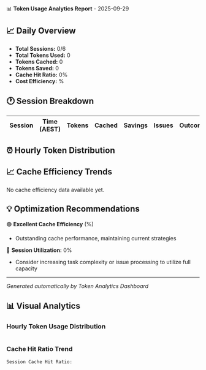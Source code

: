 📊 **Token Usage Analytics Report** - 2025-09-29

## 📈 Daily Overview

- **Total Sessions:** 0/6
- **Total Tokens Used:** 0
- **Tokens Cached:** 0
- **Tokens Saved:** 0
- **Cache Hit Ratio:** 0%
- **Cost Efficiency:** %

## 🕐 Session Breakdown

| Session | Time (AEST) | Tokens | Cached | Savings | Issues | Outcome |
|---------|-------------|--------|--------|---------|--------|---------|

## ⏰ Hourly Token Distribution



## 📈 Cache Efficiency Trends

No cache efficiency data available yet.

## 💡 Optimization Recommendations

🟢 **Excellent Cache Efficiency** (%)
- Outstanding cache performance, maintaining current strategies

📅 **Session Utilization:** 0%
- Consider increasing task complexity or issue processing to utilize full capacity

---
*Generated automatically by Token Analytics Dashboard*

## 📊 Visual Analytics

### Hourly Token Usage Distribution
```

```

### Cache Hit Ratio Trend
```
Session Cache Hit Ratio:

```
